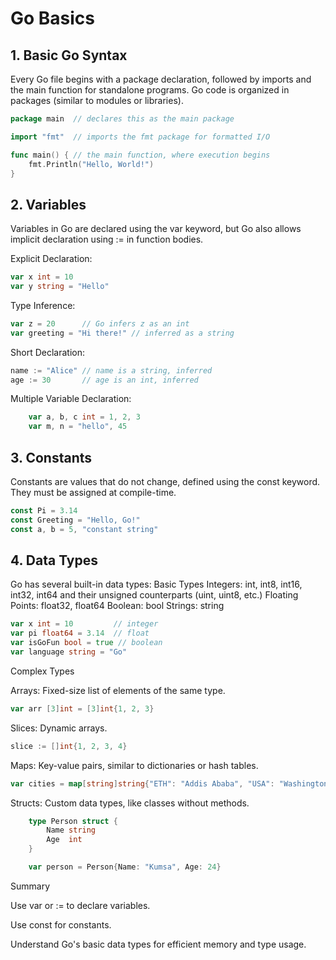 # Go Basics

## 1. Basic Go Syntax

Every Go file begins with a package declaration, followed by imports and the main function for standalone programs. Go code is organized in packages (similar to modules or libraries).

```go
package main  // declares this as the main package

import "fmt"  // imports the fmt package for formatted I/O

func main() { // the main function, where execution begins
    fmt.Println("Hello, World!")
}
```

## 2. Variables

Variables in Go are declared using the var keyword, but Go also allows implicit declaration using := in function bodies.

Explicit Declaration:

```go
var x int = 10
var y string = "Hello"
```
Type Inference:

```go
var z = 20      // Go infers z as an int
var greeting = "Hi there!" // inferred as a string
```
Short Declaration:

```go
name := "Alice" // name is a string, inferred
age := 30       // age is an int, inferred
```

Multiple Variable Declaration:
```go
    var a, b, c int = 1, 2, 3
    var m, n = "hello", 45
```
## 3. Constants

Constants are values that do not change, defined using the const keyword. They must be assigned at compile-time.
```go
const Pi = 3.14
const Greeting = "Hello, Go!"
const a, b = 5, "constant string"
```

## 4. Data Types

Go has several built-in data types:
Basic Types
    Integers: int, int8, int16, int32, int64 and their unsigned counterparts (uint, uint8, etc.)
    Floating Points: float32, float64
    Boolean: bool
    Strings: string
```go
var x int = 10         // integer
var pi float64 = 3.14  // float
var isGoFun bool = true // boolean
var language string = "Go"
```
Complex Types

Arrays: Fixed-size list of elements of the same type.
```go
var arr [3]int = [3]int{1, 2, 3}
```
Slices: Dynamic arrays.
```go
slice := []int{1, 2, 3, 4}
```
Maps: Key-value pairs, similar to dictionaries or hash tables.
```go
var cities = map[string]string{"ETH": "Addis Ababa", "USA": "Washington"}
```
Structs: Custom data types, like classes without methods.
```go
    type Person struct {
        Name string
        Age  int
    }

    var person = Person{Name: "Kumsa", Age: 24}
```

Summary

Use var or := to declare variables.

Use const for constants.

Understand Go's basic data types for efficient memory and type usage.
